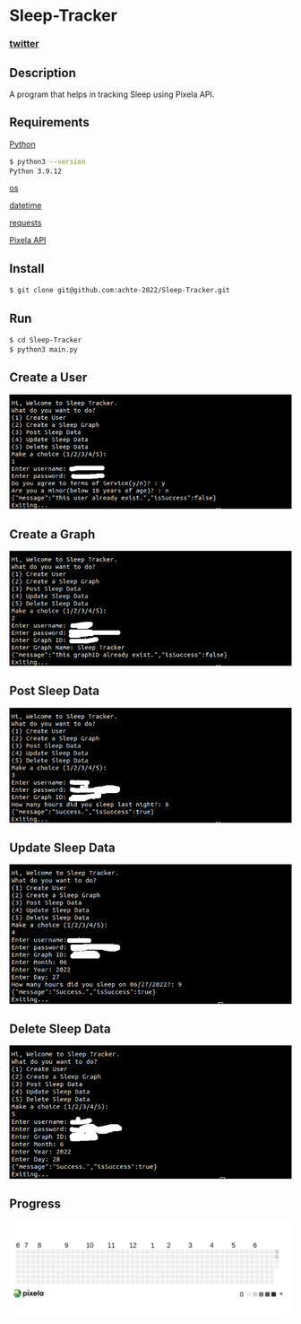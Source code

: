 # Sleep-Tracker

### [twitter](https://twitter.com/achte_te)

## Description

A program that helps in tracking Sleep using Pixela API.

## Requirements

[Python](https://www.python.org/)

```sh
$ python3 --version
Python 3.9.12
```

[os](https://docs.python.org/3/library/os.html)

[datetime](https://docs.python.org/3/library/datetime.html)

[requests](https://pypi.org/project/requests/)

[Pixela API](https://pixe.la/)

## Install

```sh
$ git clone git@github.com:achte-2022/Sleep-Tracker.git
```

## Run

```sh
$ cd Sleep-Tracker
$ python3 main.py
```

## Create a User

![](images/create_user.png)

## Create a Graph

![](images/create_graph.png)

## Post Sleep Data

![](images/post_data.png)

## Update Sleep Data

![](images/update_data.png)

## Delete Sleep Data

![](images/delete_data.png)

## Progress

![](images/progress.png)
